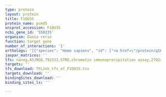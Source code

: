 ```yaml
---
type: protein
layout: protein
title: F1QU35
protein_name: psmd5
uniprot_accession: F1QU35
ncbi_gene_id: '550235'
organism: Danio rerio
function: target gene
number_of_interactions: '1'
orthologs: '[{"species": "Homo sapiens", "id": ["<a href=\"/protein/q16401\">Q16401</a>"]}, {"species": "Mus musculus", "id": ["<a href=\"/protein/q8bjy1\">Q8BJY1</a>"]}, {"species": "Rattus norvegicus", "id": ["<a href=\"/protein/g3v8g2\">G3V8G2</a>"]}, {"species": "Drosophila melanogaster", "id": ["<a href=\"/protein/q9vyg1\">Q9VYG1</a>"]}]'
jaspar_matrices: ''
tfs: nanog,A5JNG8,792333,GTRD,chromatin immunoprecipitation assay,27924024%5Buid%5D,No
targets: ''
tfs_download: TFLink_tfs_of_F1QU35.tsv
targets_download: ''
bindingSites_download: ''
binding_sites_ls: ''

---
```


